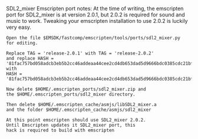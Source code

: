 SDL2_mixer Emscripten port notes:
	At the time of writing, the emscripten port for SDL2_mixer is at 
	version 2.0.1, but 2.0.2 is required for sound and music to work. 
	Tweaking your emscripten installation to use 2.0.2 is luckily
	very easy.

	Open the file $EMSDK/fastcomp/emscripten/tools/ports/sdl2_mixer.py
	for editing. 

	Replace TAG = 'release-2.0.1' with TAG = 'release-2.0.2'
	and replace HASH = '81fac757bd058adcb3eb5b2cc46addeaa44cee2cd4db653dad5d9666bdc0385cdc21bf5b72872e6dd6dd8eb65812a46d7752298827d6c61ad5ce2b6c963f7ed0' with
	HASH = '81fac757bd058adcb3eb5b2cc46addeaa44cee2cd4db653dad5d9666bdc0385cdc21bf5b72872e6dd6dd8eb65812a46d7752298827d6c61ad5ce2b6c963f7ed0'
	
	Now delete $HOME/.emscripten_ports/sdl2_mixer.zip and
	the $HOME/.emscripten_ports/sdl2_mixer directory.

	Then delete $HOME/.emscripten_cache/asmjs/libSDL2_mixer.a
	and the folder $HOME/.emscripten_cache/asmjs/sdl2_mixer

	At this point emscripten should use SDL2_mixer 2.0.2.
	Until Emscripten updates it SDL2_mixer port, this
	hack is required to build with emscripten

